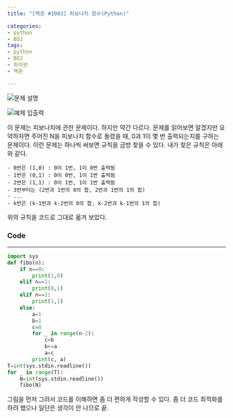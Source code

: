 ```yaml
---
title: "[백준 #1003] 피보나치 함수(Python)"

categories:
- python
- BOJ
tags:
- python
- BOJ
- 파이썬
- 백준

---
```


![문제 설명](https://user-images.githubusercontent.com/37354733/74208457-f6701e80-4cc6-11ea-9cf7-d2c5272672fb.png)

![예제 입출력](https://user-images.githubusercontent.com/37354733/74208481-0a1b8500-4cc7-11ea-9922-8a6e2fbc290a.png)

이 문제는 피보나치에 관한 문제이다. 하지만 약간 다르다.
문제를 읽어보면 알겠지만 요약하자면 주어진 N을 피보나치 함수로 돌렸을 때, 0과 1이 몇 번 출력되는지를 구하는 문제이다.
이런 문제는 하나씩 써보면 규칙을 금방 찾을 수 있다.
내가 찾은 규칙은 아래와 같다.
```
- 0번은 (1,0) : 0이 1번, 1이 0번 출력됨
- 1번은 (0,1) : 0이 0번, 1이 1번 출력됨
- 2번은 (1,1) : 0이 1번, 1이 1번 출력됨
- 3번부터는 (2번과 1번의 0의 합, 2번과 1번의 1의 합)
- ...
- k번은 (k-1번과 k-2번의 0의 합, k-2번과 k-1번의 1의 합)
```
위의 규칙을 코드로 그대로 옮겨 보았다.


### Code
- - -
``` python
import sys
def fibo(n):
    if n==0:
        print(1,0)
    elif n==1:
        print(0,1)
    elif n==2:
        print(1,1)
    else:
        a=1
        b=1
        c=0
        for _ in range(n-2):
            c=b
            b+=a
            a=c
        print(c, a)
T=int(sys.stdin.readline())
for _ in range(T):
    N=int(sys.stdin.readline())
    fibo(N)

```

그림을 먼저 그려서 코드를 이해하면 좀 더 편하게 작성할 수 있다.
좀 더 코드 최적화를 하려 했으나 일단은 생각이 안 나므로 끝.
